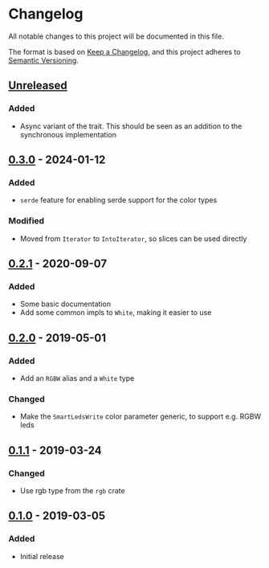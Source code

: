 # Changelog
All notable changes to this project will be documented in this file.

The format is based on [Keep a Changelog](https://keepachangelog.com/en/1.0.0/),
and this project adheres to [Semantic Versioning](https://semver.org/spec/v2.0.0.html).

## [Unreleased]
### Added
- Async variant of the trait. This should be seen as an addition to the synchronous implementation

## [0.3.0] - 2024-01-12

### Added
- `serde` feature for enabling serde support for the color types

### Modified
- Moved from `Iterator` to `IntoIterator`, so slices can be used directly

## [0.2.1] - 2020-09-07
### Added
- Some basic documentation
- Add some common impls to `White`, making it easier to use

## [0.2.0] - 2019-05-01
### Added
- Add an `RGBW` alias and a `White` type
### Changed
- Make the `SmartLedsWrite` color parameter generic, to support e.g. RGBW leds

## [0.1.1] - 2019-03-24
### Changed
- Use rgb type from the `rgb` crate

## [0.1.0] - 2019-03-05
### Added
- Initial release


[Unreleased]: https://github.com/smart-leds-rs/smart-leds-trait/compare/v0.3.0...HEAD
[0.3.0]: https://github.com/smart-leds-rs/smart-leds-trait/compare/v0.2.1...v0.3.0
[0.2.1]: https://github.com/smart-leds-rs/smart-leds-trait/compare/v0.2.0...v0.2.1
[0.2.0]: https://github.com/smart-leds-rs/smart-leds-trait/compare/v0.1.1...v0.2.0
[0.1.1]: https://github.com/smart-leds-rs/smart-leds-trait/compare/v0.1.0...v0.1.1
[0.1.0]: https://github.com/smart-leds-rs/smart-leds-trait/releases/tag/v0.1.0
